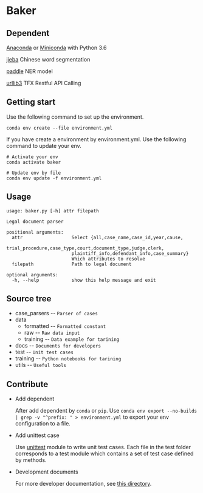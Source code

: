 # Baker
## Dependent
[Anaconda](https://www.anaconda.com/) or [Miniconda](https://docs.conda.io/en/latest/miniconda.html) with Python 3.6

[jieba](https://github.com/fxsjy/jieba) Chinese word segmentation

[paddle](https://github.com/PaddlePaddle/Paddle) NER model

[urllib3](https://pypi.org/project/urllib3/) TFX Restful API Calling

## Getting start
Use the following command to set up the environment.
```shell
conda env create --file environment.yml
```
If you have create a environment by environment.yml. Use the following command to update your env.
```shell
# Activate your env
conda activate baker

# Update env by file
conda env update -f environment.yml
```
## Usage
```shell
usage: baker.py [-h] attr filepath

Legal document parser

positional arguments:
  attr                  Select {all,case_name,case_id,year,cause,
                        trial_procedure,case_type,court,document_type,judge,clerk,
                        plaintiff_info,defendant_info,case_summary}
                        Which attributes to resolve
  filepath              Path to legal document

optional arguments:
  -h, --help            show this help message and exit
```

## Source tree
- case_parsers -- `Parser of cases`
- data
    - formatted -- `Formatted constant`
    - raw -- `Raw data input`
    - training -- `Data example for tarining`
- docs -- `Documents for developers`
- test -- `Unit test cases`
- training -- `Python notebooks for tarining `
- utils -- `Useful tools`
## Contribute
* Add dependent

    After add dependent by `conda` or `pip`. Use `conda env export --no-builds | grep -v "^prefix: " > environment.yml` to export your env configuration to a file.
* Add unittest case

    Use [unittest](https://docs.python.org/3/library/unittest.html) module to write unit test cases. Each file in the test folder corresponds to a test module which contains a set of test case defined by methods.
* Development documents

    For more developer documentation, see [this directory](md/).

